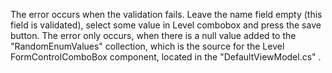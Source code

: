 The error occurs when the validation fails.
Leave the name field empty (this field is validated), select some value in Level combobox and press the save button.
The error only occurs, when there is a null value added to the "RandomEnumValues" collection, which is the source for
the Level FormControlComboBox component, located in the "DefaultViewModel.cs" .
